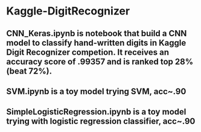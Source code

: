 # Kaggle-DigitRecognizer
## CNN_Keras.ipynb is notebook that build a CNN model to classify hand-written digits in Kaggle Digit Recognizer competion. It receives an accuracy score of  .99357 and is ranked top 28% (beat 72%).
## SVM.ipynb is a toy model trying SVM, acc~.90
## SimpleLogisticRegression.ipynb is a toy model trying with logistic regression classifier, acc~.90
